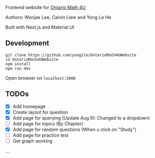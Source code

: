 Frontend website for [Ontario Math 4U](https://github.com/Calvin-Liew/OntarioGrade12Math)

Authors: Wonjae Lee, Calvin Liew and Yong Le He

Built with Next.js and Material UI

## Development

```
git clone https://github.com/yong1le/OntarioMath4UWebsite
cd OntarioMath4UWebsite
npm install
npm run dev
```

Open browser on `localhost:3000`

## TODOs
- [x] Add homepage
- [x] Create layout for question
- [x] Add page for querying (Update Aug.10: Changed to a dropdown)
- [ ] Add page for topics (By Chapter)
- [x] Add page for random questions (When u click on "Study")
- [ ] Add page for practice test
- [ ] Get graph working

...
